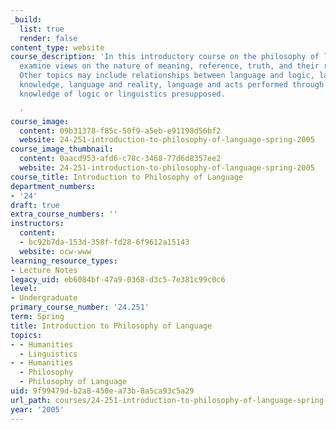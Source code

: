 ```yaml
---
_build:
  list: true
  render: false
content_type: website
course_description: 'In this introductory course on the philosophy of language, we
  examine views on the nature of meaning, reference, truth, and their relationships.
  Other topics may include relationships between language and logic, language and
  knowledge, language and reality, language and acts performed through its use. No
  knowledge of logic or linguistics presupposed.

  '
course_image:
  content: 09b31378-f85c-50f9-a5eb-e91198d56bf2
  website: 24-251-introduction-to-philosophy-of-language-spring-2005
course_image_thumbnail:
  content: 0aacd953-afd6-c78c-3468-77d6d8357ee2
  website: 24-251-introduction-to-philosophy-of-language-spring-2005
course_title: Introduction to Philosophy of Language
department_numbers:
- '24'
draft: true
extra_course_numbers: ''
instructors:
  content:
  - bc92b7da-153d-358f-fd28-6f9612a15143
  website: ocw-www
learning_resource_types:
- Lecture Notes
legacy_uid: eb6084bf-47a9-0368-d3c5-7e381c99c0c6
level:
- Undergraduate
primary_course_number: '24.251'
term: Spring
title: Introduction to Philosophy of Language
topics:
- - Humanities
  - Linguistics
- - Humanities
  - Philosophy
  - Philosophy of Language
uid: 9f99479d-b2a8-450e-a73b-8a5ca93c5a29
url_path: courses/24-251-introduction-to-philosophy-of-language-spring-2005
year: '2005'
---
```

